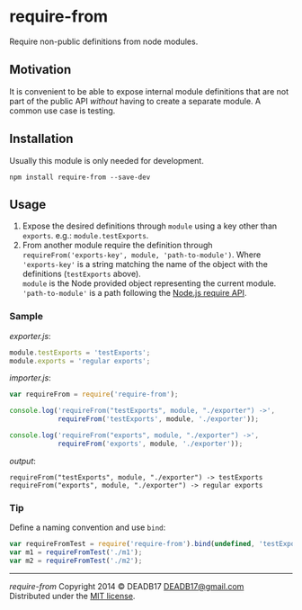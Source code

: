 # require-from

Require non-public definitions from node modules.


## Motivation

It is convenient to be able to expose internal module definitions that are not
part of the public API *without* having to create a separate module. A common
use case is testing.


## Installation

Usually this module is only needed for development.

`npm install require-from --save-dev`


## Usage

1. Expose the desired definitions through `module` using a key other than
   `exports`. e.g.: `module.testExports`.
2. From another module require the definition through
   `requireFrom('exports-key', module, 'path-to-module')`. Where\
   `'exports-key'` is a string matching the name of the object with the
   definitions (`testExports` above).\
   `module` is the Node provided object representing the current module.\
   `'path-to-module'` is a path following the
   [Node.js require API](http://nodejs.org/api/modules.html#modules_module_require_id).


### Sample

*exporter.js*:
```js
module.testExports = 'testExports';
module.exports = 'regular exports';
```

*importer.js*:
```js
var requireFrom = require('require-from');

console.log('requireFrom("testExports", module, "./exporter") ->',
            requireFrom('testExports', module, './exporter'));

console.log('requireFrom("exports", module, "./exporter") ->',
            requireFrom('exports', module, './exporter'));
```

*output*:
```
requireFrom("testExports", module, "./exporter") -> testExports
requireFrom("exports", module, "./exporter") -> regular exports
```


### Tip

Define a naming convention and use `bind`:

```javascript
var requireFromTest = require('require-from').bind(undefined, 'testExports', module);
var m1 = requireFromTest('./m1');
var m2 = requireFromTest('./m2');
```

--------------------------------------------------------------------------------

*require-from*  Copyright  2014 © DEADB17 <DEADB17@gmail.com>  
Distributed under the [MIT license](LICENSE).
